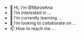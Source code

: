 - 👋 Hi, I’m @MarzeAna
- 👀 I’m interested in ...
- 🌱 I’m currently learning ...
- 💞️ I’m looking to collaborate on ...
- 📫 How to reach me ...

<!---
MarzeAna/MarzeAna is a ✨ special ✨ repository because its `README.md` (this file) appears on your GitHub profile.
You can click the Preview link to take a look at your changes.
--->
